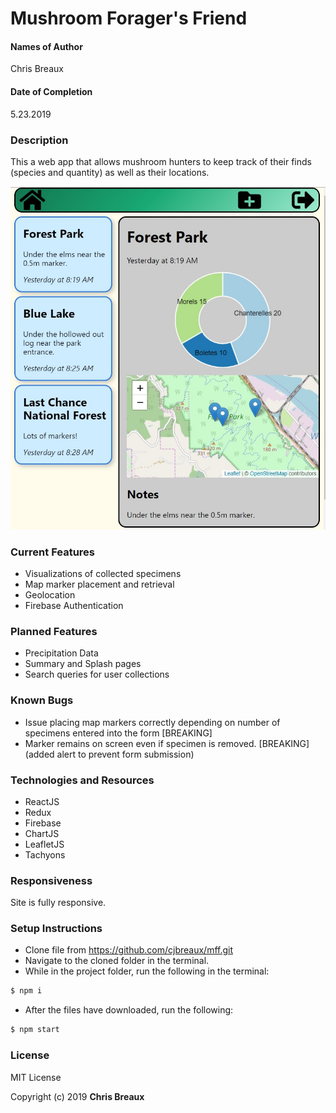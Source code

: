 # Mushroom Forager's Friend

#### Names of Author
Chris Breaux

#### Date of Completion

5.23.2019

### Description

This a web app that allows mushroom hunters to keep track of their finds (species and quantity) as well as their locations.

![Screenshot of Mushroom Forager's Friend](src/assets/screen1.jpg)

### Current Features

* Visualizations of collected specimens
* Map marker placement and retrieval
* Geolocation
* Firebase Authentication

### Planned Features
* Precipitation Data
* Summary and Splash pages
* Search queries for user collections


### Known Bugs
* Issue placing map markers correctly depending on number of specimens entered into the form [BREAKING]
* Marker remains on screen even if specimen is removed. [BREAKING]
 (added alert to prevent form submission)


### Technologies and Resources

* ReactJS
* Redux
* Firebase
* ChartJS
* LeafletJS
* Tachyons


### Responsiveness

Site is fully responsive.

### Setup Instructions

* Clone file from https://github.com/cjbreaux/mff.git
* Navigate to the cloned folder in the terminal.
* While in the project folder, run the following in the terminal:
 ```html
$ npm i
```
* After the files have downloaded, run the following:
```html
$ npm start
```

### License

MIT License

Copyright (c) 2019 **Chris Breaux**
